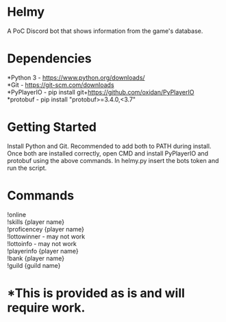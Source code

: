 # Helmy
A PoC Discord bot that shows information from the game's database.

# Dependencies

*Python 3 - https://www.python.org/downloads/<br/>
*Git - https://git-scm.com/downloads<br/>
*PyPlayerIO - pip install git+https://github.com/oxidan/PyPlayerIO<br/>
*protobuf - pip install "protobuf>=3.4.0,<3.7"<br/>

# Getting Started

Install Python and Git. Recommended to add both to PATH during install.
Once both are installed correctly, open CMD and install PyPlayerIO and protobuf using the above commands.
In helmy.py insert the bots token and run the script.

# Commands

!online<br/>
!skills {player name}<br/>
!proficencey {player name}<br/>
!lottowinner - may not work<br/>
!lottoinfo - may not work<br/>
!playerinfo {player name}<br/>
!bank {player name}<br/>
!guild {guild name}<br/>

# *This is provided as is and will require work.
